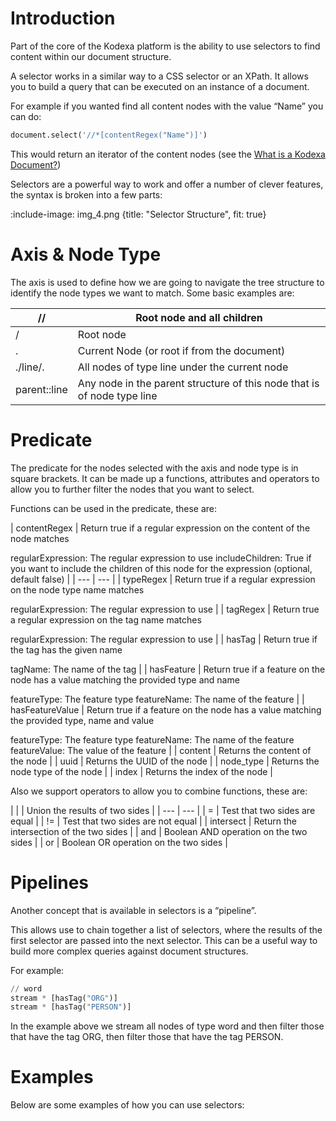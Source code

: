 # Introduction

Part of the core of the Kodexa platform is the ability to use selectors to find content within our document structure.

A selector works in a similar way to a CSS selector or an XPath. It allows you to build a query that can be executed on
an instance of a document.

For example if you wanted find all content nodes with the value “Name” you can do:

```python
document.select('//*[contentRegex("Name")]')
```

This would return an iterator of the content nodes (see
the [What is a Kodexa Document?](kodexa_document/introduction))

Selectors are a powerful way to work and offer a number of clever features, the syntax is broken into a few parts:

:include-image: img_4.png {title: "Selector Structure", fit: true}

# Axis & Node Type

The axis is used to define how we are going to navigate the tree structure to identify the node types we want to match.
Some basic examples are:

| //           | Root node and all children                                              |
|--------------|-------------------------------------------------------------------------|
| /            | Root node                                                               |
| .            | Current Node  (or root if from the document)                            |
| ./line/.     | All nodes of type line under the current node                           |
| parent::line | Any node in the parent structure of this node that is of node type line |

# Predicate

The predicate for the nodes selected with the axis and node type is in square brackets. It can be made up a functions,
attributes and operators to allow you to further filter the nodes that you want to select.

Functions can be used in the predicate, these are:

| contentRegex | Return true if a regular expression on the content of the node matches

regularExpression:  The regular expression to use
includeChildren: True if you want to include the children of this node for the expression (optional, default false)
|
| --- | --- |
| typeRegex | Return true if a regular expression on the node type name matches

regularExpression:  The regular expression to use |
| tagRegex | Return true a regular expression on the tag name matches

regularExpression:  The regular expression to use |
| hasTag | Return true if the tag has the given name

tagName:  The name of the tag |
| hasFeature | Return true if a feature on the node has a value matching the provided type and name

featureType:  The feature type
featureName: The name of the feature |
| hasFeatureValue | Return true if a feature on the node has a value matching the provided type, name and value

featureType:  The feature type
featureName: The name of the feature
featureValue: The value of the feature |
| content | Returns the content of the node |
| uuid | Returns the UUID of the node |
| node_type | Returns the node type of the node |
| index | Returns the index of the node |

Also we support operators to allow you to combine functions, these are:

| | | Union the results of two sides |
| --- | --- |
| = | Test that two sides are equal |
| != | Test that two sides are not equal |
| intersect | Return the intersection of the two sides |
| and | Boolean AND operation on the two sides |
| or | Boolean OR operation on the two sides |

# Pipelines

Another concept that is available in selectors is a “pipeline”.

This allows use to chain together a list of selectors, where the results of the first selector are passed into the next
selector. This can be a useful way to build more complex queries against document structures.

For example:

```python
// word
stream * [hasTag("ORG")]
stream * [hasTag("PERSON")]
```

In the example above we stream all nodes of type word and then filter those that have the tag ORG, then filter those
that have the tag PERSON.

# Examples

Below are some examples of how you can use selectors: